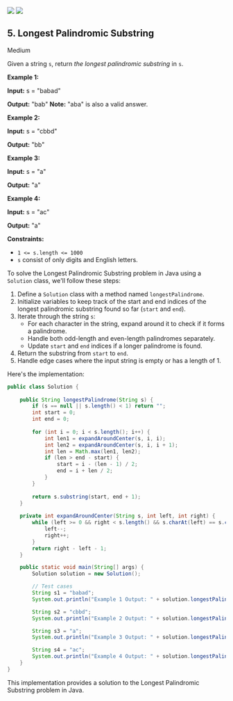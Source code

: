 [![](https://img.shields.io/github/stars/LeetCode-Top-Interview-150/LeetCode-Top-Interview-150?label=Stars&style=flat-square)](https://github.com/LeetCode-Top-Interview-150/LeetCode-Top-Interview-150)
[![](https://img.shields.io/github/forks/LeetCode-Top-Interview-150/LeetCode-Top-Interview-150?label=Fork%20me%20on%20GitHub%20&style=flat-square)](https://github.com/LeetCode-Top-Interview-150/LeetCode-Top-Interview-150/fork)

## 5\. Longest Palindromic Substring

Medium

Given a string `s`, return _the longest palindromic substring_ in `s`.

**Example 1:**

**Input:** s = "babad"

**Output:** "bab" **Note:** "aba" is also a valid answer. 

**Example 2:**

**Input:** s = "cbbd"

**Output:** "bb" 

**Example 3:**

**Input:** s = "a"

**Output:** "a" 

**Example 4:**

**Input:** s = "ac"

**Output:** "a" 

**Constraints:**

*   `1 <= s.length <= 1000`
*   `s` consist of only digits and English letters.

To solve the Longest Palindromic Substring problem in Java using a `Solution` class, we'll follow these steps:

1. Define a `Solution` class with a method named `longestPalindrome`.
2. Initialize variables to keep track of the start and end indices of the longest palindromic substring found so far (`start` and `end`).
3. Iterate through the string `s`:
   - For each character in the string, expand around it to check if it forms a palindrome.
   - Handle both odd-length and even-length palindromes separately.
   - Update `start` and `end` indices if a longer palindrome is found.
4. Return the substring from `start` to `end`.
5. Handle edge cases where the input string is empty or has a length of 1.

Here's the implementation:

```java
public class Solution {
    
    public String longestPalindrome(String s) {
        if (s == null || s.length() < 1) return "";
        int start = 0;
        int end = 0;
        
        for (int i = 0; i < s.length(); i++) {
            int len1 = expandAroundCenter(s, i, i);
            int len2 = expandAroundCenter(s, i, i + 1);
            int len = Math.max(len1, len2);
            if (len > end - start) {
                start = i - (len - 1) / 2;
                end = i + len / 2;
            }
        }
        
        return s.substring(start, end + 1);
    }
    
    private int expandAroundCenter(String s, int left, int right) {
        while (left >= 0 && right < s.length() && s.charAt(left) == s.charAt(right)) {
            left--;
            right++;
        }
        return right - left - 1;
    }

    public static void main(String[] args) {
        Solution solution = new Solution();

        // Test cases
        String s1 = "babad";
        System.out.println("Example 1 Output: " + solution.longestPalindrome(s1));

        String s2 = "cbbd";
        System.out.println("Example 2 Output: " + solution.longestPalindrome(s2));

        String s3 = "a";
        System.out.println("Example 3 Output: " + solution.longestPalindrome(s3));

        String s4 = "ac";
        System.out.println("Example 4 Output: " + solution.longestPalindrome(s4));
    }
}
```

This implementation provides a solution to the Longest Palindromic Substring problem in Java.